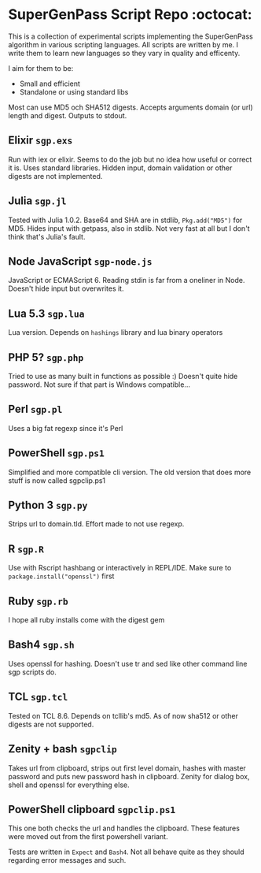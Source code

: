 # SuperGenPass Script Repo :octocat:
This is a collection of experimental scripts implementing the SuperGenPass algorithm in various scripting languages. All scripts are written by me. I write them to learn new languages so they vary in quality and efficenty.

I aim for them to be:
- Small and efficient
- Standalone or using standard libs

Most can use MD5 och SHA512 digests. Accepts arguments domain (or url) length and digest. Outputs to stdout.

## Elixir `sgp.exs`
Run with iex or elixir. Seems to do the job but no idea how useful or correct it is.
Uses standard libraries. Hidden input, domain validation or other digests are not implemented.

## Julia `sgp.jl`
Tested with Julia 1.0.2. Base64 and SHA are in stdlib, `Pkg.add("MD5")` for MD5. Hides input with getpass, also in stdlib. Not very fast at all but I don't think that's Julia's fault.

## Node JavaScript `sgp-node.js`
JavaScript or ECMAScript 6. Reading stdin is far from a oneliner in Node. Doesn't hide input but overwrites it. 

## Lua 5.3 `sgp.lua`
Lua version. Depends on `hashings` library and lua binary operators

## PHP 5? `sgp.php`
Tried to use as many built in functions as possible :)
Doesn't quite hide password. Not sure if that part is Windows compatible...

## Perl `sgp.pl`
Uses a big fat regexp since it's Perl

## PowerShell `sgp.ps1`
Simplified and more compatible cli version. The old version that does more stuff is now called sgpclip.ps1

## Python 3 `sgp.py`
Strips url to domain.tld. Effort made to not use regexp.

## R `sgp.R`
Use with Rscript hashbang or interactively in REPL/IDE. Make sure to `package.install("openssl")` first

## Ruby `sgp.rb`
I hope all ruby installs come with the digest gem

## Bash4 `sgp.sh`
Uses openssl for hashing. Doesn't use tr and sed like other command line sgp scripts do.

## TCL `sgp.tcl`
Tested on TCL 8.6. Depends on tcllib's md5. As of now sha512 or other digests are not supported.

## Zenity + bash `sgpclip`
Takes url from clipboard, strips out first level domain, hashes with master password and puts new password hash in clipboard.
Zenity for dialog box, shell and openssl for everything else.

## PowerShell clipboard `sgpclip.ps1`
This one both checks the url and handles the clipboard. These features were moved out from the first powershell variant.

Tests are written in `Expect` and `Bash4`. Not all behave quite as they should regarding error messages and such.
